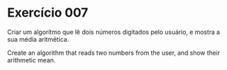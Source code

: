 # Exercício 007

Criar um algorítmo que lê dois números digitados pelo usuário, e mostra a sua média aritmética.

Create an algorithm that reads two numbers from the user, and show their arithmetic mean.
